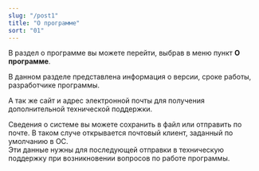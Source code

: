 ```yaml
---
slug: "/post1"
title: "О программе"
sort: "01"
---
```


В раздел о программе вы можете перейти, выбрав в меню пункт **О программе**.

В данном разделе представлена информация о версии,  сроке работы, разработчике программы. 

А так же сайт и адрес электронной почты для получения дополнительной технической поддержки.

Сведения о системе вы можете сохранить в файл или отправить по почте. В таком случе открывается почтовый клиент, заданный по умолчанию в ОС.  
Эти данные нужны для последующей отправки в техническую поддержку при возникновении вопросов по работе программы.